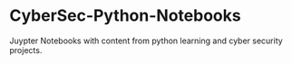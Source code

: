 # CyberSec-Python-Notebooks
Juypter Notebooks with content from python learning and cyber security projects. 
